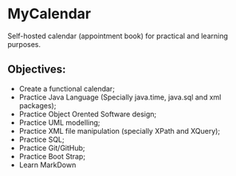 # MyCalendar
Self-hosted calendar (appointment book) for practical and learning purposes.

## Objectives:

* Create a functional calendar;
* Practice Java Language (Specially java.time, java.sql and xml packages);
* Practice Object Orented Software design;
* Practice UML modelling;
* Practice XML file manipulation (specially XPath and XQuery);
* Practice SQL;
* Practice Git/GitHub;
* Practice Boot Strap;
* Learn MarkDown

